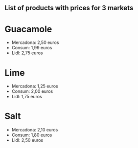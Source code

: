 ## List of products with prices for 3 markets

# Guacamole
* Mercadona: 2,50 euros
* Consum: 1,99 euros
* Lidl: 2,75 euros

# Lime
* Mercadona: 1,25 euros
* Consum: 2,00 euros
* Lidl: 1,75 euros

# Salt
* Mercadona: 2,10 euros
* Consum: 1,80 euros
* Lidl: 2,50 euros
